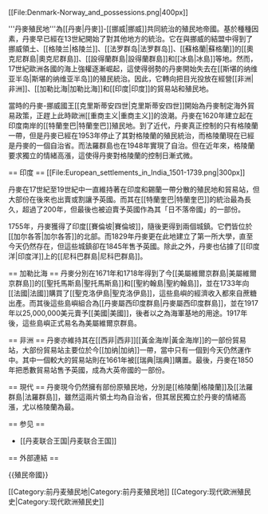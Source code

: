 [[File:Denmark-Norway_and_possessions.png|400px]]

'''丹麥殖民地'''為[[丹麥|丹麥]]-[[挪威|挪威]]共同統治的殖民地帝國。基於種種因素，丹麥早已經在13世紀開始了對其他地方的統治。它在與挪威的結盟中得到了挪威領土、[[格陵兰|格陵兰]]、[[法罗群岛|法罗群岛]]、[[蘇格蘭|蘇格蘭]]的[[奧克尼群島|奧克尼群島]]、[[設得蘭群島|設得蘭群島]]和[[冰島|冰島]]等地。然而，17世紀歐洲各國的海上強權逐漸崛起，這使得弱勢的丹麥開始失去在[[斯堪的纳维亚半岛|斯堪的纳维亚半岛]]的殖民統治。因此，它轉向把目光投放在經營[[非洲|非洲]]、[[加勒比海|加勒比海]]和[[印度|印度]]的貿易站和殖民地。

當時的丹麥-挪威國王[[克里斯蒂安四世|克里斯蒂安四世]]開始為丹麥制定海外貿易政策，正趕上此時歐洲[[重商主义|重商主义]]的浪潮。丹麥在1620年建立起在印度南岸的[[特蘭奎巴|特蘭奎巴]]殖民地。到了近代，丹麥真正控制的只有格陵蘭一帶，但是丹麥已經在1953年停止了其對格陵蘭的殖民統治，而格陵蘭現在已經是丹麥的一個自治省。而法羅群島也在1948年實現了自治。但在近年來，格陵蘭要求獨立的情緒高漲，這使得丹麥對格陵蘭的控制日漸式微。

== 印度 ==
[[File:European_settlements_in_India_1501-1739.png|300px]]

丹麥在17世紀至19世紀中一直維持著在印度和錫蘭一帶分散的殖民地和貿易站，但大部份在後來也出賣或割讓予英國。而其在[[特蘭奎巴|特蘭奎巴]]的統治最為長久，超過了200年，但最後也被迫賣予英國作為其「日不落帝國」的一部份。

1755年，丹麥獲得了印度[[賽倫坡|賽倫坡]]，隨後更得到兩個城鎮。它們皆位於[[加尔各答|加尔各答]]的北部。而1829年丹麥更在此地建立了第一所大學，直至今天仍然存在，但這些城鎮卻在1845年售予英國。除此之外，丹麥也佔據了[[印度洋|印度洋]]上的[[尼科巴群島|尼科巴群島]]。

== 加勒比海 ==
丹麥分別在1671年和1718年得到了今[[美屬維爾京群島|美屬維爾京群島]]的[[聖托馬斯島|聖托馬斯島]]和[[聖約翰島|聖約翰島]]，並在1733年向[[法國|法國]]購買了[[聖克洛伊島|聖克洛伊島]]，這些島嶼的經濟收入都來自蔗糖出產。而其後這些島嶼組合為[[丹麥屬西印度群島|丹麥屬西印度群島]]，並在1917年以25,000,000美元賣予[[美國|美國]]，後者以之為海軍基地的用途。1917年後，這些島嶼正式易名為美屬維爾京群島。

== 非洲 ==
丹麥亦維持其在[[西非|西非]][[黃金海岸|黃金海岸]]的一部份貿易站，大部份貿易站主要位於今[[加纳|加纳]]一帶，當中只有一個到今天仍然運作中。其中一個較大的貿易站則在1661年被[[瑞典|瑞典]]購置。最後，丹麥在1850年把悉數貿易站售予英國，成為大英帝國的一部份。

== 現代 ==
丹麥現今仍然擁有部份原殖民地，分別是[[格陵蘭|格陵蘭]]及[[法羅群島|法羅群島]]，雖然這兩片領土均為自治省，但其居民獨立於丹麥的情緒高漲，尤以格陵蘭為最。

== 参见 ==
* [[丹麦联合王国|丹麦联合王国]]

== 外部連結 ==


{{殖民帝國}}

[[Category:前丹麦殖民地|Category:前丹麦殖民地]]
[[Category:现代欧洲殖民史|Category:现代欧洲殖民史]]